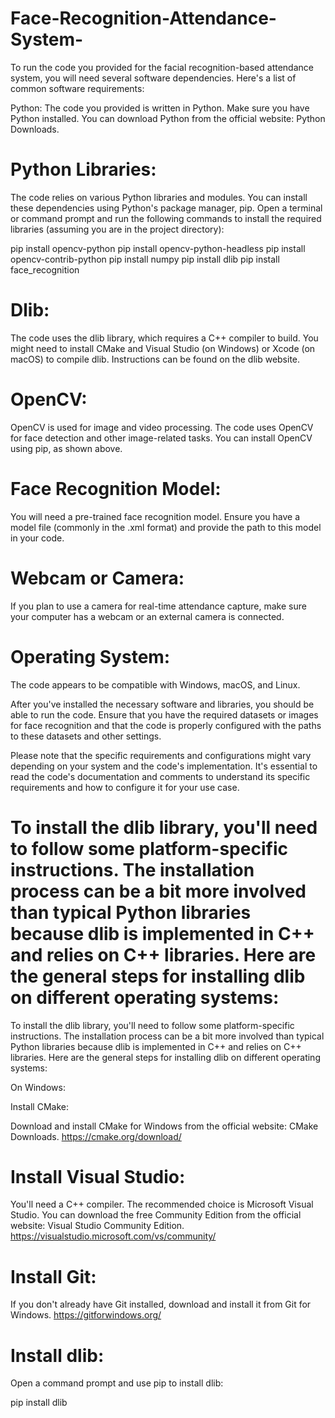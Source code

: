 # Face-Recognition-Attendance-System-
To run the code you provided for the facial recognition-based attendance system, you will need several software dependencies. Here's a list of common software requirements:

Python: The code you provided is written in Python. Make sure you have Python installed. You can download Python from the official website: Python Downloads.

# Python Libraries: 

The code relies on various Python libraries and modules. You can install these dependencies using Python's package manager, pip. Open a terminal or command prompt and run the following commands to install the required libraries (assuming you are in the project directory):


pip install opencv-python
pip install opencv-python-headless
pip install opencv-contrib-python
pip install numpy
pip install dlib
pip install face_recognition

# Dlib: 

The code uses the dlib library, which requires a C++ compiler to build. You might need to install CMake and Visual Studio (on Windows) or Xcode (on macOS) to compile dlib. Instructions can be found on the dlib website.

# OpenCV: 

OpenCV is used for image and video processing. The code uses OpenCV for face detection and other image-related tasks. You can install OpenCV using pip, as shown above.

# Face Recognition Model: 

You will need a pre-trained face recognition model. Ensure you have a model file (commonly in the .xml format) and provide the path to this model in your code.

# Webcam or Camera: 

If you plan to use a camera for real-time attendance capture, make sure your computer has a webcam or an external camera is connected.

# Operating System: 

The code appears to be compatible with Windows, macOS, and Linux.

After you've installed the necessary software and libraries, you should be able to run the code. Ensure that you have the required datasets or images for face recognition and that the code is properly configured with the paths to these datasets and other settings.

Please note that the specific requirements and configurations might vary depending on your system and the code's implementation. It's essential to read the code's documentation and comments to understand its specific requirements and how to configure it for your use case.

# To install the dlib library, you'll need to follow some platform-specific instructions. The installation process can be a bit more involved than typical Python libraries because dlib is implemented in C++ and relies on C++ libraries. Here are the general steps for installing dlib on different operating systems:


To install the dlib library, you'll need to follow some platform-specific instructions. The installation process can be a bit more involved than typical Python libraries because dlib is implemented in C++ and relies on C++ libraries. Here are the general steps for installing dlib on different operating systems:

On Windows:

Install CMake:

Download and install CMake for Windows from the official website: CMake Downloads. https://cmake.org/download/

# Install Visual Studio:

You'll need a C++ compiler. The recommended choice is Microsoft Visual Studio. You can download the free Community Edition from the official website: Visual Studio Community Edition. https://visualstudio.microsoft.com/vs/community/

# Install Git:

If you don't already have Git installed, download and install it from Git for Windows. https://gitforwindows.org/

# Install dlib:

Open a command prompt and use pip to install dlib:

pip install dlib
